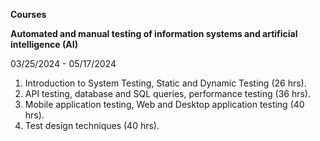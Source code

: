 **Courses**

**Automated and manual testing of information systems and artificial intelligence (AI)**

03/25/2024 - 05/17/2024

1. Introduction to System Testing, Static and Dynamic Testing (26 hrs).
2. API testing, database and SQL queries, performance testing (36 hrs).
3. Mobile application testing, Web and Desktop application testing (40 hrs).
4. Test design techniques (40 hrs).
